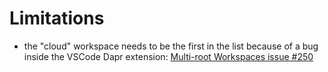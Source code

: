 # Limitations

* the "cloud" workspace needs to be the first in the list because of a bug inside the VSCode Dapr extension: [Multi-root Workspaces issue #250](https://github.com/microsoft/vscode-dapr/issues/250)